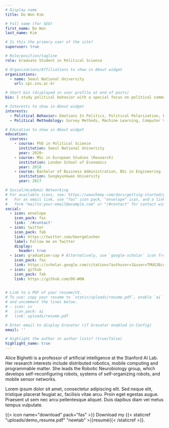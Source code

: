 ```yaml
---
# Display name
title: Do Won Kim

# Full name (for SEO)
first_name: Do Won  
last_name: Kim

# Is this the primary user of the site?
superuser: true

# Role/position/tagline
role: Graduate Student in Political Science 

# Organizations/Affiliations to show in About widget
organizations:
  - name: Seoul National University
    url: cpc.snu.ac.kr

# Short bio (displayed in user profile at end of posts)
bio: I study political behavior with a special focus on political communication and political psychology. My research draws on various methodological approaches, including survey methods, computer vision, and NLP. 

# Interests to show in About widget
interests:
  - Political Behavior: Emotions In Politics, Political Polarization, Political Persuasion, Representation
  - Political Methodology: Survey Methods, Machine Learning, Computer Vision, NLP

# Education to show in About widget
education:
  courses:
    - course: PhD in Political Science
      institution: Seoul National University
      year: 2020~
    - course: MSc in European Studies (Research)
      institution: London School of Economics
      year: 2018
    - course: Bachelor of Business Administration, BSc in Engineering
      institution: Sungkyunkwan University
      year: 2017

# Social/Academic Networking
# For available icons, see: https://wowchemy.com/docs/getting-started/page-builder/#icons
#   For an email link, use "fas" icon pack, "envelope" icon, and a link in the
#   form "mailto:your-email@example.com" or "/#contact" for contact widget.
social:
  - icon: envelope
    icon_pack: fas
    link: '/#contact'
  - icon: twitter
    icon_pack: fab
    link: https://twitter.com/GeorgeCushen
    label: Follow me on Twitter
    display:
      header: true
  - icon: graduation-cap # Alternatively, use `google-scholar` icon from `ai` icon pack
    icon_pack: fas
    link: https://scholar.google.com/citations?authuser=1&user=TMUG38cAAAAJ
  - icon: github
    icon_pack: fab
    link: https://github.com/DO-WON
 

# Link to a PDF of your resume/CV.
# To use: copy your resume to `static/uploads/resume.pdf`, enable `ai` icons in `params.yaml`,
# and uncomment the lines below.
# - icon: cv
#   icon_pack: ai
#   link: uploads/resume.pdf

# Enter email to display Gravatar (if Gravatar enabled in Config)
email: ''

# Highlight the author in author lists? (true/false)
highlight_name: true
---
```


Alice Bighetti is a professor of artificial intelligence at the Stanford AI Lab. Her research interests include distributed robotics, mobile computing and programmable matter. She leads the Robotic Neurobiology group, which develops self-reconfiguring robots, systems of self-organizing robots, and mobile sensor networks.

Lorem ipsum dolor sit amet, consectetur adipiscing elit. Sed neque elit, tristique placerat feugiat ac, facilisis vitae arcu. Proin eget egestas augue. Praesent ut sem nec arcu pellentesque aliquet. Duis dapibus diam vel metus tempus vulputate.

{{< icon name="download" pack="fas" >}} Download my {{< staticref "uploads/demo_resume.pdf" "newtab" >}}resumé{{< /staticref >}}.
